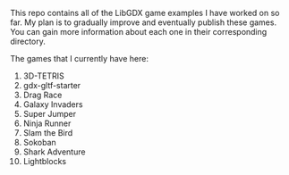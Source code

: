 This repo contains all of the  LibGDX game examples I have worked on so far. My plan is to gradually improve and eventually publish these games. You can gain more information about each one in their corresponding directory.


The games that I currently have here:
<ol>
    <li>3D-TETRIS</li>
    <li>gdx-gltf-starter</li>
    <li>Drag Race</li>
    <li>Galaxy Invaders</li>
    <li>Super Jumper</li>
    <li>Ninja Runner</li>
    <li>Slam the Bird</li>
    <li>Sokoban</li>
    <li>Shark Adventure</li>
    <li>Lightblocks</li>
</ol>
